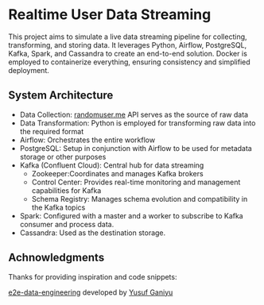 # Realtime User Data Streaming
This project aims to simulate a live data streaming pipeline for collecting, transforming, and storing data. It leverages Python, Airflow, PostgreSQL, Kafka, Spark, and Cassandra to create an end-to-end solution. Docker is employed to containerize everything, ensuring consistency and simplified deployment.
<!--
<p align="center">
  <img src="assets/DeliveryAppDemo.gif" alt="animated" width='200' />
</p>
-->

## System Architecture
- Data Collection: [randomuser.me](https://randomuser.me/) API serves as the source of raw data
- Data Transformation: Python is employed for transforming raw data into the required format
- Airflow: Orchestrates the entire workflow 
- PostgreSQL: Setup in conjunction with Airflow to be used for metadata storage or other purposes 
- Kafka (Confluent Cloud): Central hub for data streaming
  * Zookeeper:Coordinates and manages Kafka brokers 
  * Control Center: Provides real-time monitoring and management capabilities for Kafka 
  * Schema Registry: Manages schema evolution and compatibility in the Kafka topics
- Spark: Configured with a master and a worker to subscribe to Kafka consumer and process data. 
- Cassandra: Used as the destination storage.

## Achnowledgments
Thanks for providing inspiration and code snippets: 

[e2e-data-engineering](https://github.com/airscholar/e2e-data-engineering) developed by [Yusuf Ganiyu](https://github.com/airscholar)

